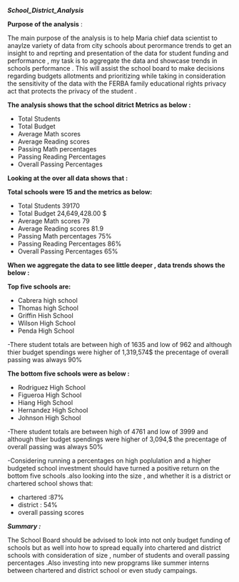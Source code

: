 
***School_District_Analysis***

**Purpose of the analysis** :

The main purpose of the analysis is to help Maria chief data scientist to anaylze variety of data from city schools about perormance trends to get an insight to 
and reprting and presentation of the data for student funding and performance , my task is to aggregate the data and showcase trends in schools performance . This
will assist the school board to make decisions regarding budgets allotments and prioritizing while taking in consideration the sensitivity of the data with the FERBA
family educational rights privacy act that protects the privacy of the student .


**The analysis shows that the school ditrict Metrics as below :**

* Total Students 
* Total Budget
* Average Math scores 
* Average Reading scores  
* Passing Math percentages
* Passing Reading Percentages 
* Overall Passing Percentages 

**Looking at the over all data shows that :**

**Total schools were 15 and the metrics as below:**

* Total Students 39170
* Total Budget 24,649,428.00 $
* Average Math scores 79
* Average Reading scores  81.9
* Passing Math percentages 75%
* Passing Reading Percentages 86%
* Overall Passing Percentages 65% 

**When we aggregate the data to see little deeper , data trends shows the below :**

**Top five schools are:**

* Cabrera high school
* Thomas high School
* Griffin Hish School
* Wilson High School
* Penda High School
  
-There student totals are between high of 1635 and low of 962 and although thier budget spendings were higher of 1,319,574$ the precentage of overall passing was always 90%


**The bottom five schools were as below :**

* Rodriguez High School
* Figueroa High School
* Hiang High School
* Hernandez High School
* Johnson High School

-There student totals are between high of 4761 and low of 3999 and although thier budget spendings were higher of 3,094,$ the precentage of overall passing was always 50%


-Considering running a percentages on high poplulation and a higher budgeted school investment should have turned a positive return on the bottom five schools .also looking into the size , and whether it is a district or chartered school shows that:

* chartered :87%
* district : 54%
* overall passing scores 



***Summary :***

The School Board should be advised to look into not only budget funding of schools but as well into how to spread equally into chartered and district schools with consideration of size , number of students and overall passing percentages .Also investing into new propgrams like summer interns between chartered and district school or even study campaings.
